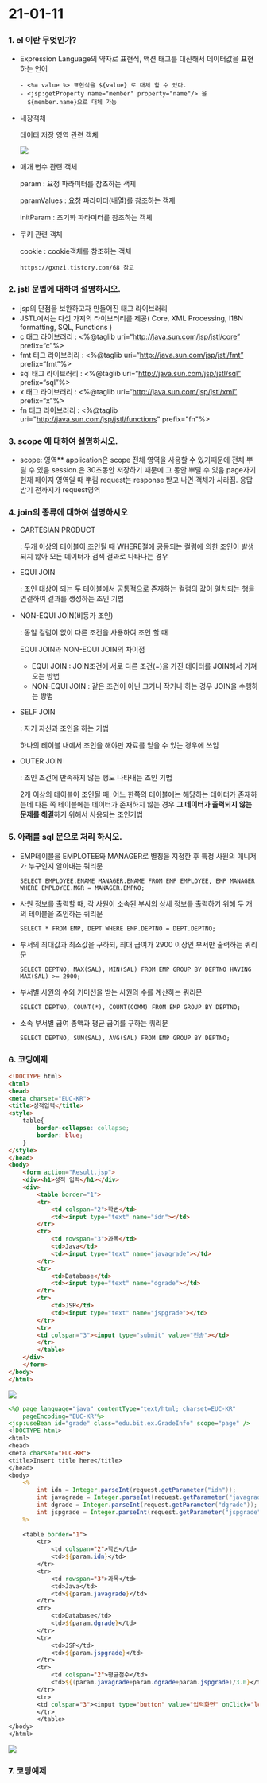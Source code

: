 # 21-01-11

### 1. el 이란 무엇인가?

- Expression Language의 약자로 표현식, 액션 태그를 대신해서  데이터값을 표현하는 언어

  ```
  - <%= value %> 표현식을 ${value} 로 대체 할 수 있다.
  - <jsp:getProperty name="member" property="name"/> 을
    ${member.name}으로 대체 가능
  ```

- 내장객체

  데이터 저장 영역 관련 객체

  ![](https://postfiles.pstatic.net/MjAyMTAxMTJfMTkw/MDAxNjEwMzgyNTM0ODgz.ITEyhzpn8PQwRqexmVO03AJLgUg98WoBQOMEQ4jqn1Ig.8uqnI2_7f1oI53sBsKOzjP4KtDaNvevGA0twyLQ2Avwg.PNG.o_oax/el%EB%82%B4%EC%9E%A5%EA%B0%9D%EC%B2%B4.png?type=w966)

- 매개 변수 관련 객체

  param : 요청 파라미터를 참조하는 객제

  paramValues : 요청 파라미터(배열)를 참조하는 객제

  initParam : 초기화 파라미터를 참조하는 객체

- 쿠키 관련 객체

  cookie : cookie객체를 참조하는 객체

  ```https://gxnzi.tistory.com/68 참고```

### 2. jstl 문법에 대하여 설명하시오.

- jsp의 단점을 보완하고자 만들어진 태그 라이브러리
- JSTL에서는 다섯 가지의 라이브러리를 제공( Core, XML Processing, I18N formatting, SQL, Functions )
- c 태그 라이브러리 : <%@taglib uri=“http://java.sun.com/jsp/jstl/core” prefix=“c”%>
- fmt 태그 라이브러리 : <%@taglib uri=“http://java.sun.com/jsp/jstl/fmt” prefix=“fmt”%>
- sql 태그 라이브러리 : <%@taglib uri=“http://java.sun.com/jsp/jstl/sql” prefix=“sql”%>
- x 태그 라이브러리 : <%@taglib uri=“http://java.sun.com/jsp/jstl/xml” prefix=“x”%>
- fn 태그 라이브러리 : <%@taglib uri="http://java.sun.com/jsp/jstl/functions" prefix="fn"%>

### 3. scope 에 대하여 설명하시오.

- scope: 영역**
  application은 scope 전체 영역을 사용할 수 있기때문에 전체 뿌릴 수 있음 
  session.은 30초동안 저장하기 때문에 그 동안 뿌릴 수 있음
  page자기 현재 페이지 영역일 때 뿌림
  request는 response 받고 나면 객체가 사라짐. 응답 받기 전까지가 request영역

### 4. join의 종류에 대하여 설명하시오 

- CARTESIAN PRODUCT

  : 두개 이상의 테이블이 조인될 때 WHERE절에 공동되는 컬럼에 의한 조인이 발생되지 않아 모든 데이터가 검색 결과로 나타나는 경우

- EQUI JOIN

  : 조인 대상이 되는 두 테이블에서 공통적으로 존재하는 컬럼의 값이 일치되는 행을 연결하여 결과를 생성하는 조인 기법

- NON-EQUI JOIN(비등가 조인)

  : 동일 컬럼이 없이 다른 조건을 사용하여 조인 할 때

  EQUI JOIN과 NON-EQUI JOIN의 차이점

  - EQUI JOIN : JOIN조건에 서로 다른 조건(=)을 가진 데이터를 JOIN해서 가져오는 방법
  - NON-EQUI JOIN : 같은 조건이 아닌 크거나 작거나 하는 경우 JOIN을 수행하는 방법

- SELF JOIN

  : 자기 자신과 조인을 하는 기법

  하나의 테이블 내에서 조인을 해야만 자료를 얻을 수 있는 경우에 쓰임

- OUTER JOIN

  : 조인 조건에 만족하지 않는 행도 나타내는 조인 기법

  2개 이상의 테이블이 조인될 때, 어느 한쪽의 테이블에는 해당하는 데이터가 존재하는데 다른 쪽 테이블에는 데이터가 존재하지 않는 경우 **그 데이터가 출력되지 않는 문제를 해결**하기 위해서 사용되는 조인기법

### 5. 아래를 sql 문으로 처리 하시오.

- EMP테이블을 EMPLOTEE와 MANAGER로 별칭을 지정한 후 특정 사원의 매니저가 누구인지 알아내는 쿼리문

  ```
  SELECT EMPLOYEE.ENAME MANAGER.ENAME FROM EMP EMPLOYEE, EMP MANAGER WHERE EMPLOYEE.MGR = MANAGER.EMPNO;
  ```

- 사원 정보를 출력할 때, 각 사원이 소속된 부서의 상세 정보를 출력하기 위해 두 개의 테이블을 조인하는 쿼리문

  ```
  SELECT * FROM EMP, DEPT WHERE EMP.DEPTNO = DEPT.DEPTNO;
  ```

- 부서의 최대값과 최소값을 구하되, 최대 급여가 2900 이상인 부서만 출력하는 쿼리문

  ```
  SELECT DEPTNO, MAX(SAL), MIN(SAL) FROM EMP GROUP BY DEPTNO HAVING MAX(SAL) >= 2900;
  ```

- 부서별 사원의 수와 커미션을 받는 사원의 수를 계산하는 쿼리문

  ```
  SELECT DEPTNO, COUNT(*), COUNT(COMM) FROM EMP GROUP BY DEPTNO;
  ```

- 소속 부서별 급여 총액과 평균 급여를 구하는 쿼리문

  ```
  SELECT DEPTNO, SUM(SAL), AVG(SAL) FROM EMP GROUP BY DEPTNO;
  ```

### 6. 코딩예제

```html
<!DOCTYPE html>
<html>
<head>
<meta charset="EUC-KR">
<title>성적입력</title>
<style>
	table{
		border-collapse: collapse;
		border: blue;
	}
</style>
</head>
<body>
	<form action="Result.jsp">
	<div><h1>성적 입력</h1></div>
	<div>
		<table border="1">
		<tr>
			<td colspan="2">학번</td>
			<td><input type="text" name="idn"></td>
		</tr>
		<tr>
			<td rowspan="3">과목</td>
			<td>Java</td>
			<td><input type="text" name="javagrade"></td>
		</tr>
		<tr>
			<td>Database</td>
			<td><input type="text" name="dgrade"></td>
		</tr>	
		<tr>
			<td>JSP</td>
			<td><input type="text" name="jspgrade"></td>
		</tr>
		<tr>
		<td colspan="3"><input type="submit" value="전송"></td>
		</tr>
		</table>
	</div>
	</form>
</body>
</html>
```

![](https://postfiles.pstatic.net/MjAyMTAxMTJfMTE4/MDAxNjEwMzc5ODM2OTIx.82uM7EKR5h55ObUiiGPSHJf-OAy6jA5o62H0cDBm3bsg.xc42Q7SVhcP28mvj7HXkmXFXUCqhZg5n8kPVOGXjaxYg.PNG.o_oax/image.png?type=w966)

```jsp
<%@ page language="java" contentType="text/html; charset=EUC-KR"
    pageEncoding="EUC-KR"%>
<jsp:useBean id="grade" class="edu.bit.ex.GradeInfo" scope="page" />    
<!DOCTYPE html>
<html>
<head>
<meta charset="EUC-KR">
<title>Insert title here</title>
</head>
<body>
	<%
		int idn = Integer.parseInt(request.getParameter("idn"));
		int javagrade = Integer.parseInt(request.getParameter("javagrade"));
		int dgrade = Integer.parseInt(request.getParameter("dgrade"));
		int jspgrade = Integer.parseInt(request.getParameter("jspgrade"));
	%>
	
	<table border="1">
		<tr>
			<td colspan="2">학번</td>
			<td>${param.idn}</td>
		</tr>
		<tr>
			<td rowspan="3">과목</td>
			<td>Java</td>
			<td>${param.javagrade}</td>
		</tr>
		<tr>
			<td>Database</td>
			<td>${param.dgrade}</td>
		</tr>	
		<tr>
			<td>JSP</td>
			<td>${param.jspgrade}</td>
		</tr>
		<tr>
			<td colspan="2">평균점수</td>
			<td>${(param.javagrade+param.dgrade+param.jspgrade)/3.0}</td>
		</tr>
		<tr>
		<td colspan="3"><input type="button" value="입력화면" onClick="location='gradeinput.html'"></td>
		</tr>
		</table>	
</body>
</html>
```

![](https://postfiles.pstatic.net/MjAyMTAxMTJfMTU3/MDAxNjEwMzgwNzA1MjI3.vqKug7Y2CqwiFkZA6fyqiSg0KNVhx07I6KW9IqS8Ufgg.w-8E-CmHNwA_eiTJrl0JTveIVvh79C4ly2gOGHzNVlEg.PNG.o_oax/image.png?type=w966)

### 7. 코딩예제

